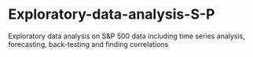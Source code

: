 # Exploratory-data-analysis-S-P
Exploratory data analysis on S&amp;P 500 data including time series analysis, forecasting, back-testing and finding correlations
